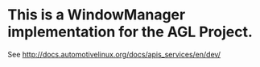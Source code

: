 This is a WindowManager implementation for the AGL Project.
===========================================================

See http://docs.automotivelinux.org/docs/apis_services/en/dev/
